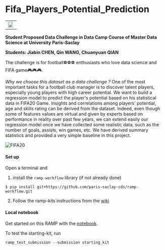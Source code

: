# Fifa_Players_Potential_Prediction
<div style="text-align: left;">
<table style="width:100%; background-color:transparent;">
  <tr style="background-color:transparent;">
    <td style="background-color:transparent;"><a href="http://www.datascience-paris-saclay.fr">
<img border="0" src="http://project.inria.fr/saclaycds/files/2017/02/logoUPSayPlusCDS_990.png" width="90%"> </td>
     
  </tr>
</table> 
</div>

**Student Proposed Data Challenge in Data Camp Course of Master Data Science at University Paris-Saclay**

**Students: Jiabin CHEN, Qin WANG, Chuanyuan QIAN**

The challenge is for football⚽️⚽️⚽️ enthusiasts who love data science and FIFA game🎮🎮🎮. 

*Why we choose this dataset as a data challenge ?* One of the most important tasks for a football club manager is to discover talent players, especially young players with high career potential. We want to build a regression model to predict the player's potential based on his statistical data in FIFA20 Game. Insights and correlations among players' potential, age and skills rating can be derived from the dataset. Indeed, even though some of features values are virtual and given by experts based on performance in reality over past few years, we can extend easily our regression model once we have collected some realistic data, such as the number of goals, assists, win games, etc. We have derived summary statistics and provided a very simple baseline in this project.

![FIFA20](https://www.fifplay.com/img/public/fifa-20-logo.png)

#### Set up

Open a terminal and

1. install the `ramp-workflow` library (if not already done)
  ```
  $ pip install git+https://github.com/paris-saclay-cds/ramp-workflow.git
  ```

2. Follow the ramp-kits instructions from the [wiki](https://github.com/paris-saclay-cds/ramp-workflow/wiki/Getting-started-with-a-ramp-kit)

#### Local notebook

Get started on this RAMP with the [notebook](hotel_booking_starting_kit.ipynb).

To test the starting-kit, run


```
ramp_test_submission --submission starting_kit
```
